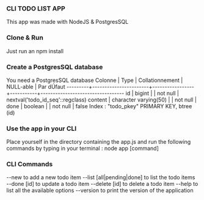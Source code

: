 ### CLI TODO LIST APP
This app was made with NodeJS & PostgresSQL

### Clone & Run

Just run an npm install

### Create a PostgresSQL database

You need a PostgresSQL database
 Colonne |         Type          | Collationnement | NULL-able |            Par dÚfaut
---------+-----------------------+-----------------+-----------+----------------------------------
 id      | bigint                |                 | not null  | nextval('todo_id_seq'::regclass)
 content | character varying(50) |                 | not null  |
 done    | boolean               |                 | not null  | false
Index :
    "todo_pkey" PRIMARY KEY, btree (id)

### Use the app in your CLI
Place yourself in the directory containing the app.js and run the following commands by typing in your terminal : node app [command]

### CLI Commands
--new to add a new todo item
--list [all|pending|done] to list the todo items
--done [id] to update a todo item
--delete [id] to delete a todo item
--help to list all the available options
--version to print the version of the application
